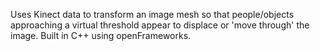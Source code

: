 Uses Kinect data to transform an image mesh so that people/objects approaching a virtual threshold appear to displace or 'move through' the image. Built in C++ using openFrameworks.
